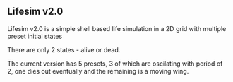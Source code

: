 ## Lifesim v2.0
Lifesim v2.0 is a simple shell based life simulation in a 2D grid with multiple
preset initial states

There are only 2 states - alive or dead.



The current version has 5 presets, 3 of which are oscilating with period of 2,
one dies out eventually and the remaining is a moving wing.